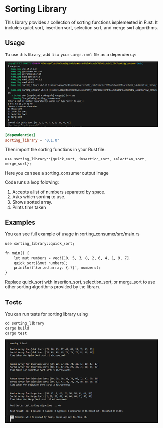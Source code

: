 # Sorting Library

This library provides a collection of sorting functions implemented in Rust. It includes quick sort, insertion sort, selection sort, and merge sort algorithms.

## Usage

To use this library, add it to your `Cargo.toml` file as a dependency:

![alt text](https://github.com/SoftDev-Abay/blockchain2_lab1/blob/main/imgs/consumer_ouput.png?raw=true)

```toml
[dependencies]
sorting_library = "0.1.0"
```

Then import the sorting functions in your Rust file:

```
use sorting_library::{quick_sort, insertion_sort, selection_sort, merge_sort};
```

Here you can see a sorting_consumer output image

Code runs a loop folowing:

1. Accepts a list of numbers separated by space.
2. Asks which sorting to use.
3. Shows sorted array.
4. Prints time taken

## Examples

You can see full example of usage in sorting_consumer/src/main.rs

```
use sorting_library::quick_sort;

fn main() {
    let mut numbers = vec![10, 5, 3, 8, 2, 6, 4, 1, 9, 7];
    quick_sort(&mut numbers);
    println!("Sorted array: {:?}", numbers);
}
```

Replace quick_sort with insertion_sort, selection_sort, or merge_sort to use other sorting algorithms provided by the library.

## Tests

You can run tests for sorting library using

```
cd sorting_library
cargo build
cargo test
```

![alt text](https://github.com/SoftDev-Abay/blockchain2_lab1/blob/main/imgs/tests.png?raw=true)

